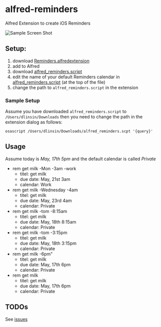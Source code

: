 alfred-reminders
================

Alfred Extension to create iOS Reminders

![Sample Screen Shot](https://github.com/downloads/dlinsin/alfred-reminders/reminder_screen_shot.png)

## Setup:

1. download [Reminders.alfredextension](https://github.com/dlinsin/alfred-reminders/blob/master/Reminders.alfredextension)
1. add to Alfred
1. download [alfred_reminders.script](https://github.com/dlinsin/alfred-reminders/blob/master/alfred_reminders.scpt)
1. edit the name of your default Reminders calendar in [alfred_reminders.script](https://github.com/dlinsin/alfred-reminders/blob/master/alfred_reminders.scpt) (at the top of the file)
1. change the path to `alfred_reminders.script` in the extension 

### Sample Setup

Assume you have downloaded `alfred_reminders.script` to `/Users/dlinsin/Downloads` then 
you need to change the path in the extension dialog as follows:

```
osascript /Users/dlinsin/Downloads/alfred_reminders.scpt '{query}'
```

## Usage

Assume today is _May, 17th 5pm_ and the default calendar is called _Private_

* rem get milk -Mon -3am -work
  * titel: get milk
  * due date: May, 21st 3am
  * calendar: Work
* rem get milk -Wednesday -4am
  * titel: get milk
  * due date: May, 23rd 4am
  * calendar: Private
* rem get milk -tom -8:15am
  * titel: get milk
  * due date: May, 18th 8:15am
  * calendar: Private
* rem get milk -tom -3:15pm
  * titel: get milk
  * due date: May, 18th 3:15pm
  * calendar: Private
* rem get milk -6pm"
  * titel: get milk
  * due date: May, 17th 6pm
  * calendar: Private
* rem get milk 
  * titel: get milk
  * due date: May, 17th 6pm
  * calendar: Private
  
## TODOs

See [issues](https://github.com/dlinsin/alfred-reminders/issues)

